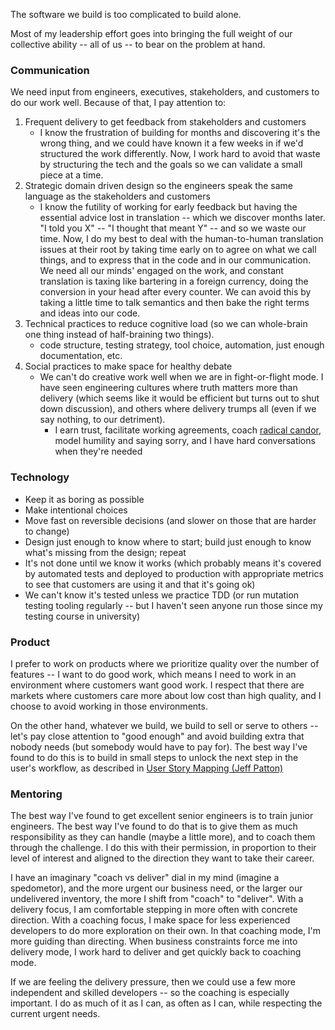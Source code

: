 The software we build is too complicated to build alone.

Most of my leadership effort goes into bringing the full weight of our
collective ability -- all of us -- to bear on the problem at hand.

### Communication

We need input from engineers, executives, stakeholders, and customers to do our
work well. Because of that, I pay attention to:

1. Frequent delivery to get feedback from stakeholders and customers
    - I know the frustration of building for months and discovering it's the wrong
      thing, and we could have known it a few weeks in if we'd structured the work
      differently. Now, I work hard to avoid that waste by structuring the tech
      and the goals so we can validate a small piece at a time.
2. Strategic domain driven design so the engineers speak the same language as the
   stakeholders and customers
    - I know the futility of working for early feedback but having the essential
      advice lost in translation -- which we discover months later. "I told you X"
      -- "I thought that meant Y" -- and so we waste our time. Now, I do my best
      to deal with the human-to-human translation issues at their root by taking
      time early on to agree on what we call things, and to express that in the
      code and in our communication. We need all our minds' engaged on the work,
      and constant translation is taxing like bartering in a foreign currency,
      doing the conversion in your head after every counter. We can avoid this by
      taking a little time to talk semantics and then bake the right terms and
      ideas into our code.
3. Technical practices to reduce cognitive load (so we can whole-brain one thing
   instead of half-braining two things).
    - code structure, testing strategy, tool choice, automation, just enough
      documentation, etc.
4. Social practices to make space for healthy debate
    - We can't do creative work well when we are in fight-or-flight mode. I have
      seen engineering cultures where truth matters more than delivery (which
      seems like it would be efficient but turns out to shut down discussion),
      and others where delivery trumps all (even if we say nothing, to our
      detriment).
       - I earn trust, facilitate working agreements, coach
         [radical candor](https://www.radicalcandor.com/our-approach),
         model humility and
         saying sorry, and I have hard conversations when they're needed

### Technology

- Keep it as boring as possible
- Make intentional choices
- Move fast on reversible decisions (and slower on those that are harder to
  change)
- Design just enough to know where to start; build just enough to know what's
  missing from the design; repeat
- It's not done until we know it works (which probably means it's covered by
  automated tests and deployed to production with appropriate metrics to see
  that customers are using it and that it's going ok)
- We can't know it's tested unless we practice TDD (or run mutation testing
  tooling regularly -- but I haven't seen anyone run those since my testing
  course in university)


### Product

I prefer to work on products where we prioritize quality over the number of
features -- I want to do good work, which means I need to work in an environment
where customers want good work. I respect that there are markets where customers
care more about low cost than high quality, and I choose to avoid working in
those environments.

On the other hand, whatever we build, we build to sell or serve to others --
let's pay close attention to "good enough" and avoid building extra that nobody
needs (but somebody would have to pay for). The best way I've found to do this
is to build in small steps to unlock the next step in the user's workflow, as
described in [User Story Mapping (Jeff Patton)](https://jpattonassociates.com/story-mapping/)

### Mentoring

The best way I've found to get excellent senior engineers is to train junior
engineers. The best way I've found to do that is to give them as much
responsibility as they can handle (maybe a little more), and to coach them
through the challenge. I do this with their permission, in proportion to their
level of interest and aligned to the direction they want to take their career.

I have an imaginary "coach vs deliver" dial in my mind (imagine a spedometor),
and the more urgent our business need, or the larger our undelivered inventory,
the more I shift from "coach" to "deliver". With a delivery focus, I am
comfortable stepping in more often with concrete direction. With a coaching
focus, I make space for less experienced developers to do more exploration on
their own. In that coaching mode, I'm more guiding than directing. When business
constraints force me into delivery mode, I work hard to deliver and get quickly
back to coaching mode.

If we are feeling the delivery pressure, then we could use a few more
independent and skilled developers -- so the coaching is especially important. I
do as much of it as I can, as often as I can, while respecting the current
urgent needs.

